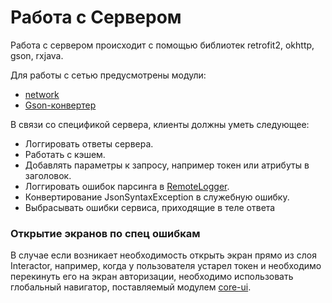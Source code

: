 # Работа с Сервером

Работа с сервером происходит с помощью библиотек retrofit2, okhttp, gson, rxjava.

Для работы с сетью предусмотрены модули:
 * [network](../../network/README.md)
 * [Gson-конвертер](../../converter-gson/README.md)

В связи со спецификой сервера, клиенты должны уметь следующее:
- Логгировать ответы сервера.
- Работать с кэшем.
- Добавлять параметры к запросу, например токен или атрибуты в заголовок.
- Логгировать ошибок парсинга в [RemoteLogger](../../logger/README.md).
- Конвертирование JsonSyntaxException в служебную ошибку.
- Выбрасывать ошибки сервиса, приходящие в теле ответа

### Открытие экранов по спец ошибкам

В случае если возникает необходимость открыть экран прямо из слоя Interactor,
например, когда у пользователя устарел токен и необходимо перекинуть его на экран
авторизации, необходимо использовать глобальный навигатор, поставляемый модулем
[core-ui](../../core-ui/README.md).

